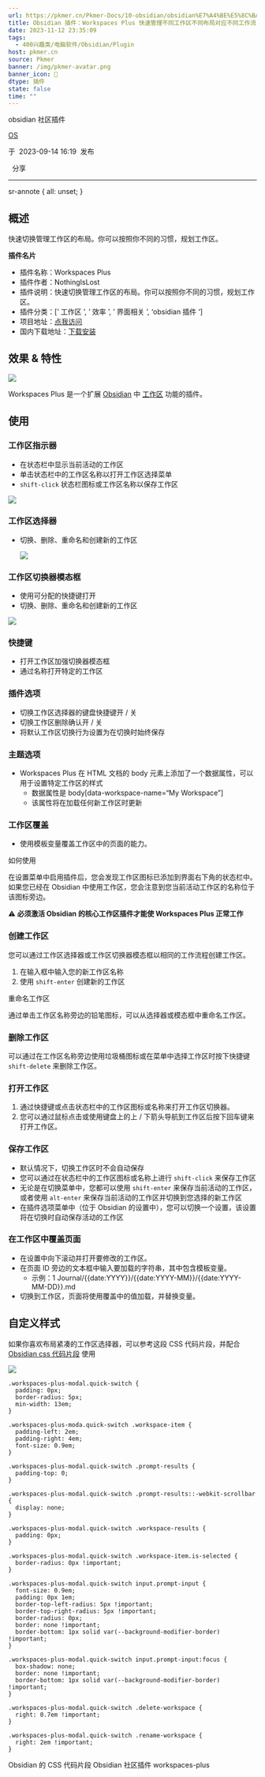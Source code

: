 ```yaml
---
url: https://pkmer.cn/Pkmer-Docs/10-obsidian/obsidian%E7%A4%BE%E5%8C%BA%E6%8F%92%E4%BB%B6/workspaces-plus/
title: Obsidian 插件：Workspaces Plus 快速管理不同工作区不同布局对应不同工作流
date: 2023-11-12 23:35:09
tags:
  - 400兴趣类/电脑软件/Obsidian/Plugin
host: pkmer.cn
source: Pkmer
banner: /img/pkmer-avatar.png
banner_icon: 🔖
dtype: 插件
state: false
time: ""
---
```

<div class="menu-toggle"> <SidebarToggle client:idle ></SidebarToggle> </div>

obsidian 社区插件

[OS](https://pkmer.cn/authors/os)

于  2023-09-14 16:19  发布

  分享

* * *

sr-annote { all: unset; }

## 概述

快速切换管理工作区的布局。你可以按照你不同的习惯，规划工作区。

**插件名片**

*   插件名称：Workspaces Plus
*   插件作者：NothingIsLost
*   插件说明：快速切换管理工作区的布局。你可以按照你不同的习惯，规划工作区。
*   插件分类：[’ 工作区 ’, ’ 效率 ’, ’ 界面相关 ’, ‘obsidian 插件 ‘]
*   项目地址：[点我访问](https://github.com/nothingislost/obsidian-workspaces-plus)
*   国内下载地址：[下载安装](https://pkmer.cn/products/plugin/pluginMarket/?workspaces-plus)

## 效果 & 特性

![](https://cdn.pkmer.cn/covers/workspaces-plus.png!pkmer)

Workspaces Plus 是一个扩展 [Obsidian](https://obsidian.md/) 中 [工作区](https://help.obsidian.md/Plugins/Workspaces) 功能的插件。

## 使用

### 工作区指示器

*   在状态栏中显示当前活动的工作区
*   单击状态栏中的工作区名称以打开工作区选择菜单
*   `shift-click` 状态栏图标或工作区名称以保存工作区

![](https://cdn.pkmer.cn/images/20230914115202.png!pkmer)

### 工作区选择器

*   切换、删除、重命名和创建新的工作区
    
    ![](https://cdn.pkmer.cn/images/20230914115230.png!pkmer)
    

### 工作区切换器模态框

*   使用可分配的快捷键打开
*   切换、删除、重命名和创建新的工作区

![](https://cdn.pkmer.cn/images/20230914115244.png!pkmer)

### 快捷键

*   打开工作区加强切换器模态框
*   通过名称打开特定的工作区

### 插件选项

*   切换工作区选择器的键盘快捷键开 / 关
*   切换工作区删除确认开 / 关
*   将默认工作区切换行为设置为在切换时始终保存

### 主题选项

*   Workspaces Plus 在 HTML 文档的 body 元素上添加了一个数据属性，可以用于设置特定工作区的样式
    *   数据属性是 body[data-workspace-name=“My Workspace”]
    *   该属性将在加载任何新工作区时更新

### 工作区覆盖

*   使用模板变量覆盖工作区中的页面的能力。

如何使用

在设置菜单中启用插件后，您会发现工作区图标已添加到界面右下角的状态栏中。如果您已经在 Obsidian 中使用工作区，您会注意到您当前活动工作区的名称位于该图标旁边。

:warning: **必须激活 Obsidian 的核心工作区插件才能使 Workspaces Plus 正常工作**

### 创建工作区

您可以通过工作区选择器或工作区切换器模态框以相同的工作流程创建工作区。

1.  在输入框中输入您的新工作区名称
2.  使用 `shift-enter` 创建新的工作区

重命名工作区

通过单击工作区名称旁边的铅笔图标，可以从选择器或模态框中重命名工作区。

### 删除工作区

可以通过在工作区名称旁边使用垃圾桶图标或在菜单中选择工作区时按下快捷键 `shift-delete` 来删除工作区。

### 打开工作区

1.  通过快捷键或点击状态栏中的工作区图标或名称来打开工作区切换器。
2.  您可以通过鼠标点击或使用键盘上的上 / 下箭头导航到工作区后按下回车键来打开工作区。

### 保存工作区

*   默认情况下，切换工作区时不会自动保存
*   您可以通过在状态栏中的工作区图标或名称上进行 `shift-click` 来保存工作区
*   无论是在切换菜单中，您都可以使用 `shift-enter` 来保存当前活动的工作区，或者使用 `alt-enter` 来保存当前活动的工作区并切换到您选择的新工作区
*   在插件选项菜单中（位于 Obsidian 的设置中），您可以切换一个设置，该设置将在切换时自动保存活动的工作区

### 在工作区中覆盖页面

*   在设置中向下滚动并打开要修改的工作区。
*   在页面 ID 旁边的文本框中输入要加载的字符串，其中包含模板变量。
    *   示例：1 Journal/{{date:YYYY}}/{{date:YYYY-MM}}/{{date:YYYY-MM-DD}}.md
*   切换到工作区，页面将使用覆盖中的值加载，并替换变量。

## 自定义样式

如果你喜欢布局紧凑的工作区选择器，可以参考这段 CSS 代码片段，并配合 [Obsidian css 代码片段](https://pkmer.cn/Pkmer-Docs/10-obsidian/obsidian%E5%A4%96%E8%A7%82/obsidian%E7%9A%84css%E4%BB%A3%E7%A0%81%E7%89%87%E6%AE%B5) 使用

![](https://cdn.pkmer.cn/images/20230914115505.png!pkmer)

```
.workspaces-plus-modal.quick-switch {
  padding: 0px;
  border-radius: 5px;
  min-width: 13em;
}

.workspaces-plus-moda.quick-switch .workspace-item {
  padding-left: 2em;
  padding-right: 4em;
  font-size: 0.9em;
}

.workspaces-plus-modal.quick-switch .prompt-results {
  padding-top: 0;
}

.workspaces-plus-modal.quick-switch .prompt-results::-webkit-scrollbar {
  display: none;
}

.workspaces-plus-modal.quick-switch .workspace-results {
  padding: 0px;
}

.workspaces-plus-modal.quick-switch .workspace-item.is-selected {
  border-radius: 0px !important;
}

.workspaces-plus-modal.quick-switch input.prompt-input {
  font-size: 0.9em;
  padding: 0px 1em;
  border-top-left-radius: 5px !important;
  border-top-right-radius: 5px !important;
  border-radius: 0px;
  border: none !important;
  border-bottom: 1px solid var(--background-modifier-border) !important;
}

.workspaces-plus-modal.quick-switch input.prompt-input:focus {
  box-shadow: none;
  border: none !important;
  border-bottom: 1px solid var(--background-modifier-border) !important;
}

.workspaces-plus-modal.quick-switch .delete-workspace {
  right: 0.7em !important;
}

.workspaces-plus-modal.quick-switch .rename-workspace {
  right: 2em !important;
}

```

Obsidian 的 CSS 代码片段 Obsidian 社区插件 workspaces-plus